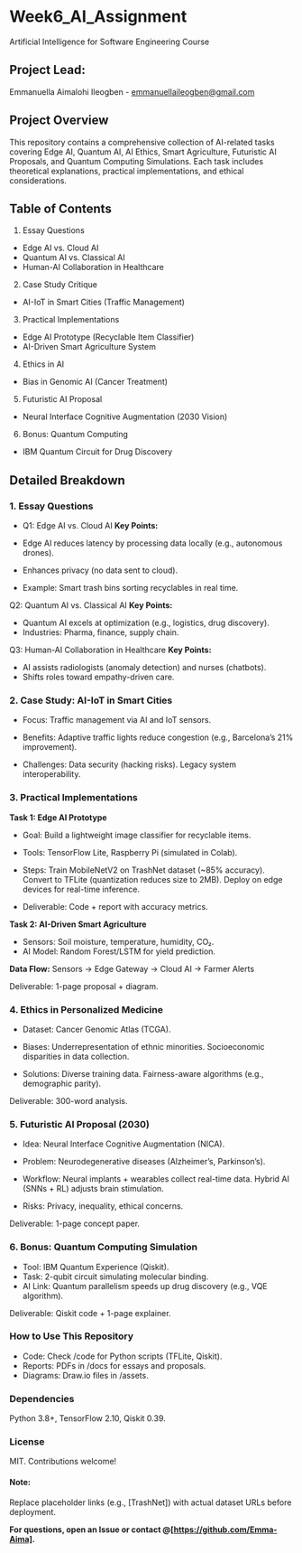 # Week6_AI_Assignment
Artificial Intelligence for Software Engineering Course

## Project Lead:
Emmanuella Aimalohi Ileogben - emmanuellaileogben@gmail.com

## Project Overview

This repository contains a comprehensive collection of AI-related tasks covering Edge AI, Quantum AI, AI Ethics, Smart Agriculture, Futuristic AI Proposals, and Quantum Computing Simulations. Each task includes theoretical explanations, practical implementations, and ethical considerations.

## Table of Contents
1. Essay Questions

- Edge AI vs. Cloud AI
- Quantum AI vs. Classical AI
- Human-AI Collaboration in Healthcare

2. Case Study Critique

- AI-IoT in Smart Cities (Traffic Management)

3. Practical Implementations

- Edge AI Prototype (Recyclable Item Classifier)
- AI-Driven Smart Agriculture System

4. Ethics in AI

- Bias in Genomic AI (Cancer Treatment)

5. Futuristic AI Proposal

- Neural Interface Cognitive Augmentation (2030 Vision)

6. Bonus: Quantum Computing

- IBM Quantum Circuit for Drug Discovery

## Detailed Breakdown
### 1. Essay Questions
- Q1: Edge AI vs. Cloud AI
**Key Points:**

- Edge AI reduces latency by processing data locally (e.g., autonomous drones).
- Enhances privacy (no data sent to cloud).
- Example: Smart trash bins sorting recyclables in real time.

Q2: Quantum AI vs. Classical AI
**Key Points:**

- Quantum AI excels at optimization (e.g., logistics, drug discovery).
- Industries: Pharma, finance, supply chain.

Q3: Human-AI Collaboration in Healthcare
**Key Points:**

- AI assists radiologists (anomaly detection) and nurses (chatbots).
- Shifts roles toward empathy-driven care.

### 2. Case Study: AI-IoT in Smart Cities
- Focus: Traffic management via AI and IoT sensors.

- Benefits:
Adaptive traffic lights reduce congestion (e.g., Barcelona’s 21% improvement).

- Challenges:
Data security (hacking risks).
Legacy system interoperability.

### 3. Practical Implementations
**Task 1: Edge AI Prototype**
- Goal: Build a lightweight image classifier for recyclable items.
- Tools: TensorFlow Lite, Raspberry Pi (simulated in Colab).

- Steps:
Train MobileNetV2 on TrashNet dataset (~85% accuracy).
Convert to TFLite (quantization reduces size to 2MB).
Deploy on edge devices for real-time inference.

- Deliverable: Code + report with accuracy metrics.

**Task 2: AI-Driven Smart Agriculture**
- Sensors: Soil moisture, temperature, humidity, CO₂.
- AI Model: Random Forest/LSTM for yield prediction.

**Data Flow:**
Sensors → Edge Gateway → Cloud AI → Farmer Alerts  

Deliverable: 1-page proposal + diagram.

### 4. Ethics in Personalized Medicine
- Dataset: Cancer Genomic Atlas (TCGA).

- Biases:
Underrepresentation of ethnic minorities.
Socioeconomic disparities in data collection.

- Solutions:
Diverse training data.
Fairness-aware algorithms (e.g., demographic parity).

Deliverable: 300-word analysis.

### 5. Futuristic AI Proposal (2030)
- Idea: Neural Interface Cognitive Augmentation (NICA).
- Problem: Neurodegenerative diseases (Alzheimer’s, Parkinson’s).

- Workflow:
Neural implants + wearables collect real-time data.
Hybrid AI (SNNs + RL) adjusts brain stimulation.

- Risks: Privacy, inequality, ethical concerns.

Deliverable: 1-page concept paper.

### 6. Bonus: Quantum Computing Simulation
- Tool: IBM Quantum Experience (Qiskit).
- Task: 2-qubit circuit simulating molecular binding.
- AI Link: Quantum parallelism speeds up drug discovery (e.g., VQE algorithm).

Deliverable: Qiskit code + 1-page explainer.

### How to Use This Repository
- Code: Check /code for Python scripts (TFLite, Qiskit).
- Reports: PDFs in /docs for essays and proposals.
- Diagrams: Draw.io files in /assets.

### Dependencies
Python 3.8+, TensorFlow 2.10, Qiskit 0.39.

### License
MIT. Contributions welcome!

#### Note: 
Replace placeholder links (e.g., [TrashNet]) with actual dataset URLs before deployment.

**For questions, open an Issue or contact @[https://github.com/Emma-Aima].**

